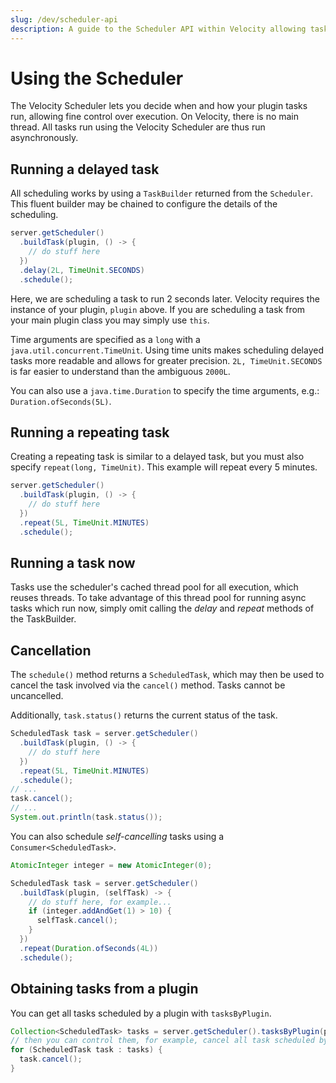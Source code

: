 ```yaml
---
slug: /dev/scheduler-api
description: A guide to the Scheduler API within Velocity allowing tasks to be run.
---
```


# Using the Scheduler

The Velocity Scheduler lets you decide when and how your plugin tasks run, allowing fine control
over execution. On Velocity, there is no main thread. All tasks run using the Velocity Scheduler are
thus run asynchronously.

## Running a delayed task

All scheduling works by using a `TaskBuilder` returned from the `Scheduler`. This fluent builder may
be chained to configure the details of the scheduling.

```java
server.getScheduler()
  .buildTask(plugin, () -> {
    // do stuff here
  })
  .delay(2L, TimeUnit.SECONDS)
  .schedule();
```

Here, we are scheduling a task to run 2 seconds later. Velocity requires the instance of your
plugin, `plugin` above. If you are scheduling a task from your main plugin class you may simply use
`this`.

Time arguments are specified as a `long` with a `java.util.concurrent.TimeUnit`. Using time units
makes scheduling delayed tasks more readable and allows for greater precision.
`2L, TimeUnit.SECONDS` is far easier to understand than the ambiguous `2000L`.

You can also use a `java.time.Duration` to specify the time arguments, e.g.: `Duration.ofSeconds(5L)`.

## Running a repeating task

Creating a repeating task is similar to a delayed task, but you must also specify
`repeat(long, TimeUnit)`. This example will repeat every 5 minutes.

```java
server.getScheduler()
  .buildTask(plugin, () -> {
    // do stuff here
  })
  .repeat(5L, TimeUnit.MINUTES)
  .schedule();
```

## Running a task now

Tasks use the scheduler's cached thread pool for all execution, which reuses threads. To take
advantage of this thread pool for running async tasks which run now, simply omit calling the _delay_
and _repeat_ methods of the TaskBuilder.

## Cancellation

The `schedule()` method returns a `ScheduledTask`, which may then be used to cancel the task
involved via the `cancel()` method. Tasks cannot be uncancelled.

Additionally, `task.status()` returns the current status of the task.

```java
ScheduledTask task = server.getScheduler()
  .buildTask(plugin, () -> {
    // do stuff here
  })
  .repeat(5L, TimeUnit.MINUTES)
  .schedule();
// ...
task.cancel();
// ...
System.out.println(task.status());
```

You can also schedule _self-cancelling_ tasks using a `Consumer<ScheduledTask>`.

```java
AtomicInteger integer = new AtomicInteger(0);

ScheduledTask task = server.getScheduler()
  .buildTask(plugin, (selfTask) -> {
    // do stuff here, for example...
    if (integer.addAndGet(1) > 10) {
      selfTask.cancel();
    }
  })
  .repeat(Duration.ofSeconds(4L))
  .schedule();
```

## Obtaining tasks from a plugin

You can get all tasks scheduled by a plugin with `tasksByPlugin`.

```java
Collection<ScheduledTask> tasks = server.getScheduler().tasksByPlugin(plugin);
// then you can control them, for example, cancel all task scheduled by a plugin
for (ScheduledTask task : tasks) {
  task.cancel();
}
```
